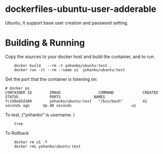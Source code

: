 # dockerfiles-ubuntu-user-adderable
Ubuntu, It support base user creation and password setting.

# Building & Running

Copy the sources to your docker host and build the container, and to run.
```
	docker build   --rm -t yohanko/ubuntu:test .
	docker run -it --rm --name u1  yohanko/ubuntu:test
```
Get the port that the container is listening on:

```
# docker ps
CONTAINER ID        IMAGE                 COMMAND             CREATED             STATUS              PORTS               NAMES
fc199e02d300        yohanko/ubuntu:test   "/bin/bash"         41 seconds ago      Up 40 seconds                           u1
```

To test, ("yohanko" is username. )
```
	tree
```
To Rollback
```
    docker rm u1 -f
    docker rmi yohanko/ubuntu:test
```


